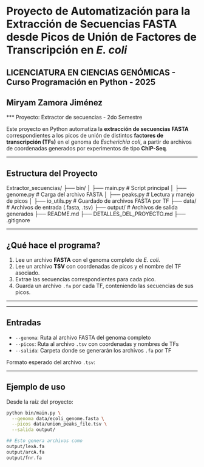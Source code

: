 # Proyecto de Automatización para la Extracción de Secuencias FASTA desde Picos de Unión de Factores de Transcripción en *E. coli*

## LICENCIATURA EN CIENCIAS GENÓMICAS - Curso Programación en Python - 2025
## Miryam Zamora Jiménez
*** Proyecto: Extractor de secuencias - 2do Semestre

Este proyecto en Python automatiza la **extracción de secuencias FASTA** correspondientes a los picos de unión de distintos **factores de transcripción (TFs)** en el genoma de *Escherichia coli*, a partir de archivos de coordenadas generados por experimentos de tipo **ChIP-Seq**.

---

## Estructura del Proyecto

Extractor_secuencias/
├── bin/
│ ├── main.py # Script principal
│ ├── genome.py # Carga del archivo FASTA
│ ├── peaks.py # Lectura y manejo de picos
│ ├── io_utils.py # Guardado de archivos FASTA por TF
├── data/ # Archivos de entrada (.fasta, .tsv)
├── output/ # Archivos de salida generados
├── README.md
├── DETALLES_DEL_PROYECTO.md
├── .gitignore


---

## ¿Qué hace el programa?

1. Lee un archivo **FASTA** con el genoma completo de *E. coli*.  
2. Lee un archivo **TSV** con coordenadas de picos y el nombre del TF asociado.  
3. Extrae las secuencias correspondientes para cada pico.  
4. Guarda un archivo `.fa` por cada TF, conteniendo las secuencias de sus picos.

---
---

## Entradas

- `--genoma`: Ruta al archivo FASTA del genoma completo  
- `--picos`: Ruta al archivo `.tsv` con coordenadas y nombres de TFs  
- `--salida`: Carpeta donde se generarán los archivos `.fa` por TF

Formato esperado del archivo `.tsv`:


---

## Ejemplo de uso

Desde la raíz del proyecto:

```bash
python bin/main.py \
  --genoma data/ecoli_genome.fasta \
  --picos data/union_peaks_file.tsv \
  --salida output/

## Esto genera archivos como 
output/lexA.fa
output/arcA.fa
output/fnr.fa